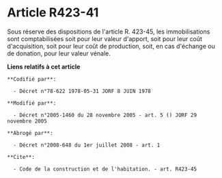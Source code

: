 # Article R423-41

Sous réserve des dispositions de l'article R. 423-45, les immobilisations sont comptabilisées soit pour leur valeur d'apport,
soit pour leur coût d'acquisition, soit pour leur coût de production, soit, en cas d'échange ou de donation, pour leur valeur
vénale.

**Liens relatifs à cet article**

	**Codifié par**:

	  - Décret n°78-622 1978-05-31 JORF 8 JUIN 1978

	**Modifié par**:

	  - Décret n°2005-1460 du 28 novembre 2005 - art. 5 () JORF 29 novembre 2005

	**Abrogé par**:

	  - Décret n°2008-648 du 1er juillet 2008 - art. 1

	**Cite**:

	  - Code de la construction et de l'habitation. - art. R423-45
